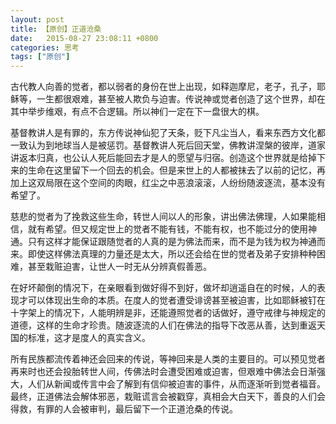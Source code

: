 ```yaml
---
layout: post
title: 【原创】正道沧桑
date:   2015-08-27 23:08:11 +0800
categories: 思考
tags: ["原创"]
---
```

古代教人向善的觉者，都以弱者的身份在世上出现，如释迦摩尼，老子，孔子，耶稣等，一生都很艰难，甚至被人欺负与迫害。传说神或觉者创造了这个世界，却在其中举步维艰，有点不合逻辑。所以神们一定在下一盘很大的棋。

基督教讲人是有罪的，东方传说神仙犯了天条，贬下凡尘当人，看来东西方文化都一致认为到地球当人是被惩罚。基督教讲人死后回天堂，佛教讲涅槃的彼岸，道家讲返本归真，也公认人死后能回去才是人的愿望与归宿。创造这个世界就是给掉下来的生命在这里留下一个回去的机会。但是来世上的人都被抹去了以前的记忆，再加上这双局限在这个空间的肉眼，红尘之中恶浪滚滚，人纷纷随波逐流，基本没有希望了。

慈悲的觉者为了挽救这些生命，转世人间以人的形象，讲出佛法佛理，人如果能相信，就有希望。但又规定世上的觉者不能有钱，不能有权，也不能过分的使用神通。只有这样才能保证跟随觉者的人真的是为佛法而来，而不是为钱为权为神通而来。即使这样佛法真理的力量还是太大，所以还会给在世的觉者及弟子安排种种困难，甚至栽赃迫害，让世人一时无从分辨真假善恶。

在好坏颠倒的情况下，在亲眼看到做好得不到好，做坏却逍遥自在的时候，人的表现才可以体现出生命的本质。在度人的觉者遭受诽谤甚至被迫害，比如耶稣被钉在十字架上的情况下，人能明辨是非，还能遵照觉者的话做好，遵守戒律与神规定的道德，这样的生命才珍贵。随波逐流的人们在佛法的指导下改恶从善，达到重返天国的标准，这才是度人的真实含义。

所有民族都流传着神还会回来的传说，等神回来是人类的主要目的。可以预见觉者再来时也还会投胎转世人间，传佛法时会遭受困难或迫害，但艰难中佛法会日渐强大，人们从新闻或传言中会了解到有信仰被迫害的事件，从而逐渐听到觉者福音。最终，正道佛法会解体邪恶，栽赃谎言会被戳穿，真相会大白天下，善良的人们会得救，有罪的人会被审判，最后留下一个正道沧桑的传说。
